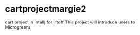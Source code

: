 # cartprojectmargie2
cart project in Intellj for liftoff
This project will introduce users to Microgreens

